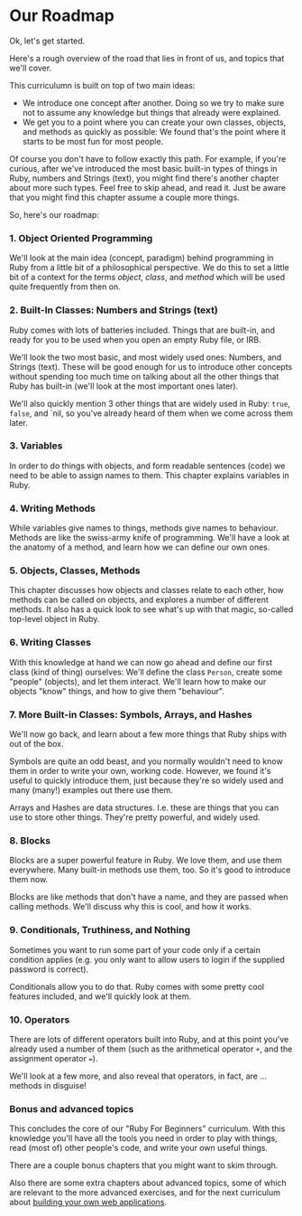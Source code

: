 # Our Roadmap

Ok, let's get started.

Here's a rough overview of the road that lies in front of us, and topics that
we'll cover.

This curriculumn is built on top of two main ideas:

* We introduce one concept after another. Doing so we try to make sure not to
  assume any knowledge but things that already were explained.
* We get you to a point where you can create your own classes, objects, and
  methods as quickly as possible: We found that's the point where it starts to
  be most fun for most people.

Of course you don't have to follow exactly this path. For example, if you're
curious, after we've introduced the most basic built-in types of things in
Ruby, numbers and Strings (text), you might find there's another chapter
about more such types. Feel free to skip ahead, and read it. Just be aware
that you might find this chapter assume a couple more things.

So, here's our roadmap:

### 1. Object Oriented Programming

We'll look at the main idea (concept, paradigm) behind programming in Ruby
from a little bit of a philosophical perspective. We do this to set a little
bit of a context for the terms *object*, *class*, and *method* which will
be used quite frequently from then on.

### 2. Built-In Classes: Numbers and Strings (text)

Ruby comes with lots of batteries included. Things that are built-in, and
ready for you to be used when you open an empty Ruby file, or IRB.

We'll look the two most basic, and most widely used ones: Numbers, and
Strings (text). These will be good enough for us to introduce other concepts
without spending too much time on talking about all the other things that
Ruby has built-in (we'll look at the most important ones later).

We'll also quickly mention 3 other things that are widely used in Ruby:
`true`, `false`, and `nil, so you've already heard of them when we come
across them later.

### 3. Variables

In order to do things with objects, and form readable sentences (code) we
need to be able to assign names to them. This chapter explains variables in
Ruby.

### 4. Writing Methods

While variables give names to things, methods give names to behaviour.  Methods
are like the swiss-army knife of programming.  We'll have a look at the anatomy
of a method, and learn how we can define our own ones.

### 5. Objects, Classes, Methods

This chapter discusses how objects and classes relate to each other, how
methods can be called on objects, and explores a number of different methods.
It also has a quick look to see what's up with that magic, so-called top-level
object in Ruby.

### 6. Writing Classes

With this knowledge at hand we can now go ahead and define our first class
(kind of thing) ourselves: We'll define the class `Person`, create some
"people" (objects), and let them interact. We'll learn how to make our objects
"know" things, and how to give them "behaviour".

### 7. More Built-in Classes: Symbols, Arrays, and Hashes

We'll now go back, and learn about a few more things that Ruby ships with
out of the box.

Symbols are quite an odd beast, and you normally wouldn't need to know them
in order to write your own, working code. However, we found it's useful to
quickly introduce them, just because they're so widely used and many (many!)
examples out there use them.

Arrays and Hashes are data structures. I.e. these are things that you
can use to store other things. They're pretty powerful, and widely used.

### 8. Blocks

Blocks are a super powerful feature in Ruby. We love them, and use them
everywhere. Many built-in methods use them, too. So it's good to introduce
them now.

Blocks are like methods that don't have a name, and they are passed when
calling methods. We'll discuss why this is cool, and how it works.

### 9. Conditionals, Truthiness, and Nothing

Sometimes you want to run some part of your code only if a certain condition
applies (e.g. you only want to allow users to login if the supplied password
is correct).

Conditionals allow you to do that. Ruby comes with some pretty cool features
included, and we'll quickly look at them.

### 10. Operators

There are lots of different operators built into Ruby, and at this point
you've already used a number of them (such as the arithmetical operator `+`,
and the assignment operator `=`).

We'll look at a few more, and also reveal that operators, in fact, are ...
methods in disguise!

### Bonus and advanced topics

This concludes the core of our "Ruby For Beginners" curriculum. With this
knowledge you'll have all the tools you need in order to play with things, read
(most of) other people's code, and write your own useful things.

There are a couple bonus chapters that you might want to skim through.

Also there are some extra chapters about advanced topics, some of which are
relevant to the more advanced exercises, and for the next curriculum about
[building your own web applications](http://webapps-for-beginners.rubymonstas.org/).




